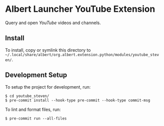 # Albert Launcher YouTube Extension
Query and open *YouTube* videos and channels.

## Install
To install, copy or symlink this directory to `~/.local/share/albert/org.albert.extension.python/modules/youtube_steven/`.

## Development Setup
To setup the project for development, run:

    $ cd youtube_steven/
    $ pre-commit install --hook-type pre-commit --hook-type commit-msg

To lint and format files, run:

    $ pre-commit run --all-files
